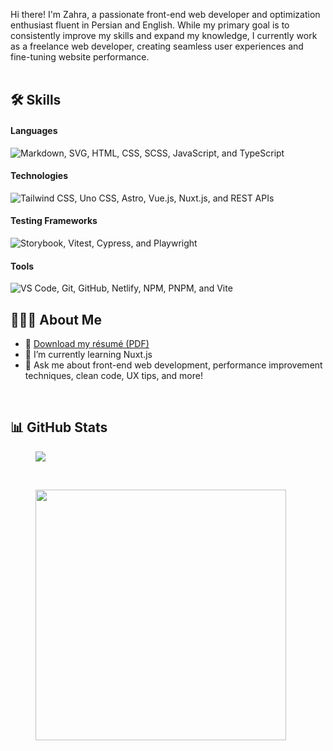 Hi there! I'm Zahra, a passionate front-end web developer and optimization enthusiast fluent in Persian and English. While my primary goal is to consistently improve my skills and expand my knowledge, I currently work as a freelance web developer, creating seamless user experiences and fine-tuning website performance.
<br /><br />

## 🛠️ Skills
#### Languages
<img alt="Markdown, SVG, HTML, CSS, SCSS, JavaScript, and TypeScript" src="https://go-skill-icons.vercel.app/api/icons?i=md,svg,html,css,scss,js,ts" />

#### Technologies
<img alt="Tailwind CSS, Uno CSS, Astro, Vue.js, Nuxt.js, and REST APIs" src="https://go-skill-icons.vercel.app/api/icons?i=tailwind,unocss,astro,vue,nuxt,api" />

#### Testing Frameworks
<img alt="Storybook, Vitest, Cypress, and Playwright" src="https://go-skill-icons.vercel.app/api/icons?i=storybook,vitest,cypress,playwright" />

#### Tools
<img alt="VS Code, Git, GitHub, Netlify, NPM, PNPM, and Vite" src="https://go-skill-icons.vercel.app/api/icons?i=vscode,git,github,netlify,npm,vite" />

<br />

## 👨🏻‍💻 About Me
<ul>
  <li>📄 <a download href="./Shayan Zamani CV.pdf">Download my résumé (PDF)</a></li>
  <li>🌱 I’m currently learning Nuxt.js</li>
  <li>💬 Ask me about front-end web development, performance improvement techniques, clean code, UX tips, and more!</li>
</ul>
<br />

## 📊 GitHub Stats
<span>
  <figure>
    <img src="https://github-readme-streak-stats.herokuapp.com/?user=ShayanTheNerd&theme=dark&card_width=430" />
  </figure>
</span>
&nbsp;
<span>
  <figure>
    <img width="401" align="top" src="https://github-readme-stats.vercel.app/api?username=ShayanTheNerd&theme=dark&include_all_commits=true&count_private=true&rank_icon=github" />
  </figure>
</span>
